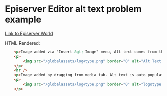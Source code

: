 # Episerver Editor alt text problem example
[Link to Episerver World](https://world.episerver.com/forum/developer-forum/-Episerver-75-CMS/Thread-Container/2020/6/image-alt-text-when-dragging-and-dropping-an-image-into-tinymce/)

HTML Rendered:
```HTML
    <p>Image added via "Insert &gt; Image" menu, Alt text comes from this dialog.</p>
    <p>
        <img src="/globalassets/logotype.png" border="0" alt="Alt Text from insert dialogue" />
    </p>
    <hr />
    <p>Image added by dragging from media tab. Alt text is auto populated from the name property.</p>
    <p>
        <img src="/globalassets/logotype.png" border="0" alt="logotype.png" />
    </p>
```
